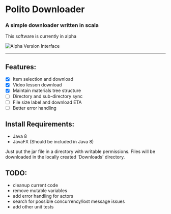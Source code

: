 # Polito Downloader

### A simple downloader written in scala

This software is currently in alpha  

![Alpha Version Interface](https://cloud.githubusercontent.com/assets/578915/4397694/e9333bbe-4446-11e4-8ee3-5df40a74fdef.png)

---

## Features:

- [x] Item selection and download
- [x] Video lesson download
- [x] Maintain materials tree structure
- [ ] Directory and sub-directory sync
- [ ] File size label and download ETA 
- [ ] Better error handling

## Install Requirements:

* Java 8
* JavaFX (Should be included in Java 8)

Just put the jar file in a directory with writable permissions. 
Files will be downloaded in the locally created 'Downloads' directory.

## TODO:

* cleanup current code
* remove mutable variables
* add error handling for actors
* search for possible concurrency/lost message  issues
* add other unit tests

